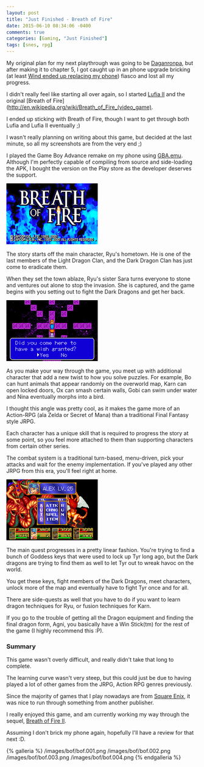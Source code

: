 ```yaml
---
layout: post
title: "Just Finished - Breath of Fire"
date: 2015-06-10 08:34:06 -0400
comments: true
categories: [Gaming, "Just Finished"]
tags: [snes, rpg]
---
```


My original plan for my next playthrough was going to be [Daganronpa](http://en.wikipedia.org/wiki/Danganronpa:_Trigger_Happy_Havoc), but after making it to chapter 5, I got caught up in an phone upgrade bricking (at least [Wind ended up replacing my phone](http://mobilesyrup.com/2015/01/22/wind-mobile-users-complaining-of-problems-with-moto-x-lollipop-soak-test/)) fiasco and lost all my progress.

I didn't really feel like starting all over again, so I started [Lufia II](http://en.wikipedia.org/wiki/Lufia_II:_Rise_of_the_Sinistrals) and the original [Breath of Fire](http://en.wikipedia.org/wiki/Breath_of_Fire_(video_game).

I ended up sticking with Breath of Fire, though I want to get through both Lufia and Lufia II eventually ;)

I wasn't really planning on writing about this game, but decided at the last minute, so all my screenshots are from the very end ;)

I played the Game Boy Advance remake on my phone using [GBA.emu](http://www.explusalpha.com/home/gba-emu). Although I'm perfectly capable of compiling from source and side-loading the APK, I bought the version on the Play store as the developer deserves the support.

![](/images/bof/bof.005.png)

The story starts off the main character, Ryu's hometown. He is one of the last members of the Light Dragon Clan, and the Dark Dragon Clan has just come to eradicate them.

When they set the town ablaze, Ryu's sister Sara turns everyone to stone and ventures out alone to stop the invasion. She is captured, and the game begins with you setting out to fight the Dark Dragons and get her back.

<!-- more -->

![](/images/bof/bof.006.png)

As you make your way through the game, you meet up with additional character that add a new twist to how you solve puzzles. For example, Bo can hunt animals that appear randomly on the overworld map, Karn can open locked doors, Ox can smash certain walls, Gobi can swim under water and Nina eventually morphs into a bird.

I thought this angle was pretty cool, as it makes the game more of an Action-RPG (ala Zelda or Secret of Mana) than a traditional Final Fantasy style JRPG.

Each character has a unique skill that is required to progress the story at some point, so you feel more attached to them than supporting characters from certain other series.

The combat system is a traditional turn-based, menu-driven, pick your attacks and wait for the enemy implementation. If you've played any other JRPG from this era, you'll feel right at home.

![](/images/bof/bof.000.png)

The main quest progresses in a pretty linear fashion. You're trying to find a bunch of Goddess keys that were used to lock up Tyr long ago, but the Dark dragons are trying to find them as well to let Tyr out to wreak havoc on the world.

You get these keys, fight members of the Dark Dragons, meet characters, unlock more of the map and eventually have to fight Tyr once and for all.

There are side-quests as well that you have to do if you want to learn dragon techniques for Ryu, or fusion techniques for Karn.

If you go to the trouble of getting all the Dragon equipment and finding the final dragon form, Agni, you basically have a Win Stick(tm) for the rest of the game (I highly recommend this :P).

### Summary

This game wasn't overly difficult, and really didn't take that long to complete.

The learning curve wasn't very steep, but this could just be due to having played a lot of other games from the JRPG, Action RPG genres previously.

Since the majority of games that I play nowadays are from [Square Enix](http://www.square-enix.com/), it was nice to run through something from another publisher.

I really enjoyed this game, and am currently working my way through the sequel, [Breath of Fire II](http://en.wikipedia.org/wiki/Breath_of_Fire_II).

Assuming I don't brick my phone again, hopefully I'll have a review for that next :D.

{% galleria %}
/images/bof/bof.001.png
/images/bof/bof.002.png
/images/bof/bof.003.png
/images/bof/bof.004.png
{% endgalleria %}